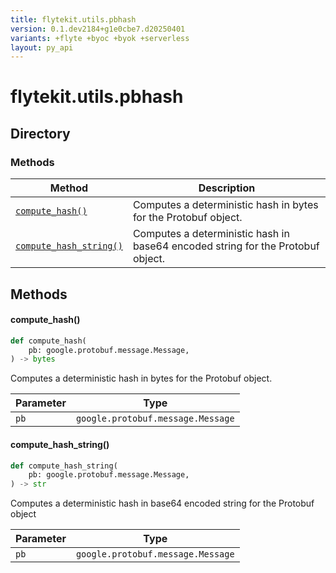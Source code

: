 ```yaml
---
title: flytekit.utils.pbhash
version: 0.1.dev2184+g1e0cbe7.d20250401
variants: +flyte +byoc +byok +serverless
layout: py_api
---
```


# flytekit.utils.pbhash

## Directory

### Methods

| Method | Description |
|-|-|
| [`compute_hash()`](#compute_hash) | Computes a deterministic hash in bytes for the Protobuf object. |
| [`compute_hash_string()`](#compute_hash_string) | Computes a deterministic hash in base64 encoded string for the Protobuf object. |


## Methods

#### compute_hash()

```python
def compute_hash(
    pb: google.protobuf.message.Message,
) -> bytes
```
Computes a deterministic hash in bytes for the Protobuf object.


| Parameter | Type |
|-|-|
| `pb` | `google.protobuf.message.Message` |

#### compute_hash_string()

```python
def compute_hash_string(
    pb: google.protobuf.message.Message,
) -> str
```
Computes a deterministic hash in base64 encoded string for the Protobuf object


| Parameter | Type |
|-|-|
| `pb` | `google.protobuf.message.Message` |

